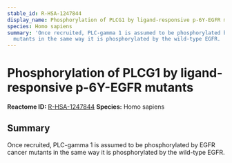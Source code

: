 ```yaml
---
stable_id: R-HSA-1247844
display_name: Phosphorylation of PLCG1 by ligand-responsive p-6Y-EGFR mutants
species: Homo sapiens
summary: 'Once recruited, PLC-gamma 1 is assumed to be phosphorylated by EGFR cancer
  mutants in the same way it is phosphorylated by the wild-type EGFR. '
---
```


# Phosphorylation of PLCG1 by ligand-responsive p-6Y-EGFR mutants
**Reactome ID:** [R-HSA-1247844](https://reactome.org/content/detail/R-HSA-1247844)
**Species:** Homo sapiens

## Summary

Once recruited, PLC-gamma 1 is assumed to be phosphorylated by EGFR cancer mutants in the same way it is phosphorylated by the wild-type EGFR. 

